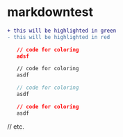 # markdowntest

```diff
+ this will be highlighted in green
- this will be highlighted in red
```
```json
   // code for coloring
   adsf
```
```html
   // code for coloring
   asdf
```
```js
   // code for coloring
   asdf
```
```css
   // code for coloring
   asdf
```
// etc.
